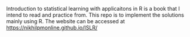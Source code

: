 Introduction to statistical learning with applicaitons in R is a book that I intend to read and practice from. This repo is to implement the solutions mainly using R. 
The website can be accessed at https://nikhilpmonline.github.io/ISLR/ 
